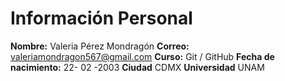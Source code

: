 # Información Personal

**Nombre:** Valeria Pérez Mondragón
**Correo:** valeriamondragon567@gmail.com 
**Curso:** Git / GitHub 
**Fecha de nacimiento:** 22- 02 -2003
**Ciudad** CDMX 
**Universidad** UNAM

